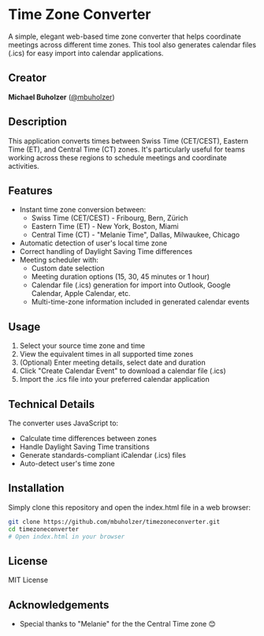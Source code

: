 # Time Zone Converter

A simple, elegant web-based time zone converter that helps coordinate meetings across different time zones. This tool also generates calendar files (.ics) for easy import into calendar applications.

## Creator
**Michael Buholzer** ([@mbuholzer](https://github.com/mbuholzer))

## Description
This application converts times between Swiss Time (CET/CEST), Eastern Time (ET), and Central Time (CT) zones. It's particularly useful for teams working across these regions to schedule meetings and coordinate activities.

## Features
- Instant time zone conversion between:
  - Swiss Time (CET/CEST) - Fribourg, Bern, Zürich
  - Eastern Time (ET) - New York, Boston, Miami
  - Central Time (CT) - "Melanie Time", Dallas, Milwaukee, Chicago
- Automatic detection of user's local time zone
- Correct handling of Daylight Saving Time differences
- Meeting scheduler with:
  - Custom date selection
  - Meeting duration options (15, 30, 45 minutes or 1 hour)
  - Calendar file (.ics) generation for import into Outlook, Google Calendar, Apple Calendar, etc.
  - Multi-time-zone information included in generated calendar events

## Usage
1. Select your source time zone and time
2. View the equivalent times in all supported time zones
3. (Optional) Enter meeting details, select date and duration
4. Click "Create Calendar Event" to download a calendar file (.ics)
5. Import the .ics file into your preferred calendar application

## Technical Details
The converter uses JavaScript to:
- Calculate time differences between zones
- Handle Daylight Saving Time transitions
- Generate standards-compliant iCalendar (.ics) files
- Auto-detect user's time zone

## Installation
Simply clone this repository and open the index.html file in a web browser:

```bash
git clone https://github.com/mbuholzer/timezoneconverter.git
cd timezoneconverter
# Open index.html in your browser
```

## License
MIT License

## Acknowledgements
- Special thanks to "Melanie" for the the Central Time zone 😊
